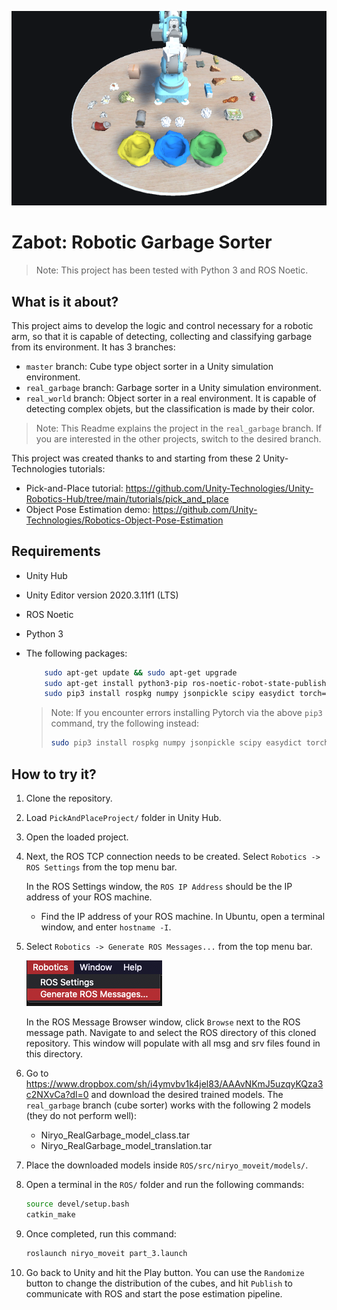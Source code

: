 <p align="center"><img src="img/zabotSimGarb.png"/></p>

# Zabot: Robotic Garbage Sorter

> Note: This project has been tested with Python 3 and ROS Noetic.

## What is it about?

This project aims to develop the logic and control necessary for a robotic arm, so that it is capable of detecting, collecting and classifying garbage from its environment. It has 3 branches:
    
   - `master` branch: Cube type object sorter in a Unity simulation environment.
   - `real_garbage` branch: Garbage sorter in a Unity simulation environment. 
   - `real_world` branch: Object sorter in a real environment. It is capable of detecting complex objets, but the classification is made by their color.
    
> Note: This Readme explains the project in the `real_garbage` branch. If you are interested in the other projects, switch to the desired branch.

This project was created thanks to and starting from these 2 Unity-Technologies tutorials:

  - Pick-and-Place tutorial: https://github.com/Unity-Technologies/Unity-Robotics-Hub/tree/main/tutorials/pick_and_place
  - Object Pose Estimation demo: https://github.com/Unity-Technologies/Robotics-Object-Pose-Estimation

## Requirements

  - Unity Hub
  - Unity Editor version 2020.3.11f1 (LTS)
  - ROS Noetic
  - Python 3
  - The following packages:
    ```bash
        sudo apt-get update && sudo apt-get upgrade
        sudo apt-get install python3-pip ros-noetic-robot-state-publisher ros-noetic-moveit ros-noetic-rosbridge-suite ros-noetic-joy ros-noetic-ros-control ros-noetic-ros-controllers ros-noetic-tf* ros-noetic-gazebo-ros-pkgs ros-noetic-joint-state-publisher
        sudo pip3 install rospkg numpy jsonpickle scipy easydict torch==1.7.1+cu101 torchvision==0.8.2+cu101 torchaudio==0.7.2 -f https://download.pytorch.org/whl/torch_stable.html
      ```

    > Note: If you encounter errors installing Pytorch via the above `pip3` command, try the following instead:
    > ```bash
    > sudo pip3 install rospkg numpy jsonpickle scipy easydict torch==1.7.1 torchvision==0.8.2 torchaudio==0.7.2 -f https://download.pytorch.org/whl/torch_stable.html
    > ```
  
## How to try it?

1. Clone the repository.
2. Load `PickAndPlaceProject/` folder in Unity Hub.
3. Open the loaded project.
4. Next, the ROS TCP connection needs to be created. Select `Robotics -> ROS Settings` from the top menu bar.

   In the ROS Settings window, the `ROS IP Address` should be the IP address of your ROS machine.

   - Find the IP address of your ROS machine. In Ubuntu, open a terminal window, and enter `hostname -I`.
5. Select `Robotics -> Generate ROS Messages...` from the top menu bar.

   ![](img/2_menu.png)

   In the ROS Message Browser window, click `Browse` next to the ROS message path. Navigate to and select the ROS directory of this cloned repository. This window will populate with all msg and srv files found in this directory.

6. Go to https://www.dropbox.com/sh/i4ymvbv1k4jel83/AAAvNKmJ5uzqyKQza3c2NXvCa?dl=0 and download the desired trained models. The `real_garbage` branch (cube sorter) works with the following 2 models (they do not perform well):
    - Niryo_RealGarbage_model_class.tar
    - Niryo_RealGarbage_model_translation.tar
    
7. Place the downloaded models inside `ROS/src/niryo_moveit/models/`.
8. Open a terminal in the `ROS/` folder and run the following commands:
    ```bash
    source devel/setup.bash
    catkin_make
    ```
9. Once completed, run this command: 
    ```bash
    roslaunch niryo_moveit part_3.launch
    ```
10. Go back to Unity and hit the Play button. You can use the `Randomize` button to change the distribution of the cubes, and hit `Publish` to communicate with ROS and start the pose estimation pipeline.
